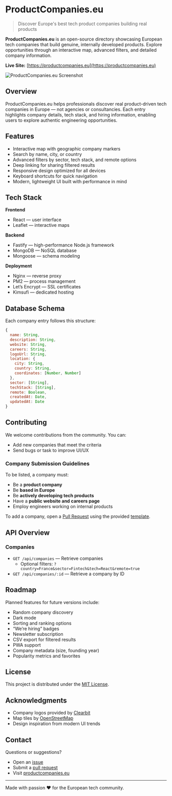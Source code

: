 # ProductCompanies.eu

> Discover Europe's best tech product companies building real products

**ProductCompanies.eu** is an open-source directory showcasing European tech companies that build genuine, internally developed products. Explore opportunities through an interactive map, advanced filters, and detailed company information.

**Live Site:** [https://productcompanies.eu](https://productcompanies.eu)

![ProductCompanies.eu Screenshot](frontend/public/og-image.png)

## Overview

ProductCompanies.eu helps professionals discover real product-driven tech companies in Europe — not agencies or consultancies. Each entry highlights company details, tech stack, and hiring information, enabling users to explore authentic engineering opportunities.

## Features

- Interactive map with geographic company markers  
- Search by name, city, or country  
- Advanced filters by sector, tech stack, and remote options  
- Deep linking for sharing filtered results  
- Responsive design optimized for all devices  
- Keyboard shortcuts for quick navigation  
- Modern, lightweight UI built with performance in mind  

## Tech Stack

**Frontend**
- React — user interface  
- Leaflet — interactive maps  

**Backend**
- Fastify — high-performance Node.js framework  
- MongoDB — NoSQL database  
- Mongoose — schema modeling  

**Deployment**
- Nginx — reverse proxy  
- PM2 — process management  
- Let’s Encrypt — SSL certificates  
- Kimsufi — dedicated hosting  

## Database Schema

Each company entry follows this structure:

```javascript
{
  name: String,
  description: String,
  website: String,
  careers: String,
  logoUrl: String,
  location: {
    city: String,
    country: String,
    coordinates: [Number, Number]
  },
  sector: [String],
  techStack: [String],
  remote: Boolean,
  createdAt: Date,
  updatedAt: Date
}
``` 

## Contributing

We welcome contributions from the community. You can:
- Add new companies that meet the criteria  
- Send bugs or task to improve UI/UX  

### Company Submission Guidelines

To be listed, a company must:
- Be a **product company**
- Be **based in Europe**  
- Be **actively developing tech products**  
- Have a **public website and careers page**  
- Employ engineers working on internal products  

To add a company, open a [Pull Request](../../pulls) using the provided [template](.github/PULL_REQUEST_TEMPLATE.md).

## API Overview

### Companies
- `GET /api/companies` — Retrieve companies  
  - Optional filters: `?country=France&sector=Fintech&tech=React&remote=true`  
- `GET /api/companies/:id` — Retrieve a company by ID  

## Roadmap

Planned features for future versions include:
- Random company discovery  
- Dark mode  
- Sorting and ranking options  
- “We’re hiring” badges  
- Newsletter subscription  
- CSV export for filtered results  
- PWA support  
- Company metadata (size, founding year)  
- Popularity metrics and favorites  

## License

This project is distributed under the [MIT License](LICENSE).

## Acknowledgments

- Company logos provided by [Clearbit](https://clearbit.com)  
- Map tiles by [OpenStreetMap](https://www.openstreetmap.org)  
- Design inspiration from modern UI trends  

## Contact

Questions or suggestions?  
- Open an [issue](../../issues)  
- Submit a [pull request](../../pulls)  
- Visit [productcompanies.eu](https://productcompanies.eu)  

---

Made with passion ❤️ for the European tech community.
